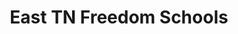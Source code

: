 ---
title: East TN Freedom Schools
layout: piclay
galleryid: Freedom school
permalink: /freedomschool/
--- 